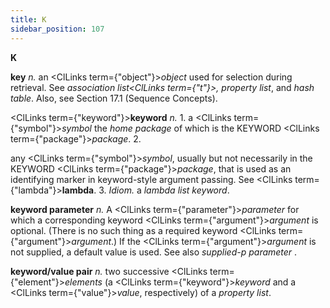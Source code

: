 ```yaml
---
title: K
sidebar_position: 107
---
```


**K** 



**key** *n.* an <ClLinks  term={"object"}><i>object</i></ClLinks> used for selection during retrieval. See *association list<ClLinks  term={"t"}><i>, </i></ClLinks>property list*, and *hash table*. Also, see Section 17.1 (Sequence Concepts). 



<ClLinks  term={"keyword"}><b>keyword</b></ClLinks> *n.* 1. a <ClLinks  term={"symbol"}><i>symbol</i></ClLinks> the *home package* of which is the KEYWORD <ClLinks  term={"package"}><i>package</i></ClLinks>. 2. 



any <ClLinks  term={"symbol"}><i>symbol</i></ClLinks>, usually but not necessarily in the KEYWORD <ClLinks  term={"package"}><i>package</i></ClLinks>, that is used as an identifying marker in keyword-style argument passing. See <ClLinks  term={"lambda"}><b>lambda</b></ClLinks>. 3. *Idiom.* a *lambda list keyword*. 



**keyword parameter** *n.* A <ClLinks  term={"parameter"}><i>parameter</i></ClLinks> for which a corresponding keyword <ClLinks  term={"argument"}><i>argument</i></ClLinks> is optional. (There is no such thing as a required keyword <ClLinks  term={"argument"}><i>argument</i></ClLinks>.) If the <ClLinks  term={"argument"}><i>argument</i></ClLinks> is not supplied, a default value is used. See also *supplied-p parameter* . 



**keyword/value pair** *n.* two successive <ClLinks  term={"element"}><i>elements</i></ClLinks> (a <ClLinks  term={"keyword"}><i>keyword</i></ClLinks> and a <ClLinks  term={"value"}><i>value</i></ClLinks>, respectively) of a *property list*. 



